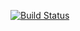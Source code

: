 [![Build Status](https://app.travis-ci.com/Black-buttery-fly1239/fruit_basket.svg?branch=main)](https://app.travis-ci.com/Black-buttery-fly1239/fruit_basket)